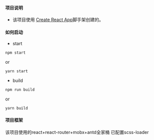 #### 项目说明              
* 该项目使用 [Create React App](https://github.com/facebookincubator/create-react-app)脚手架创建的。

#### 如何启动
* start
```
npm start
```
 or
```
yarn start
```
* build
```
npm run build
```
 or
```
yarn build
```
#### 项目框架
该项目使用的react+react-router+mobx+antd全家桶
已配置scss-loader                                                      
